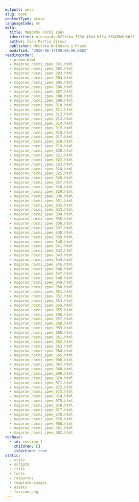 ```yaml
---
outputs: meta
slug: book
contentType: prose
languageCode: en
meta:
  title: Magorův noční zpěv
  identifier: urn:uuid:c822fcba-7794-43bd-bf3a-3f645b6e0b1f
  author: Ivan Martin Jirous
  publisher: Městská knihovna v Praze
  modified: '2020-06-17T00:00:00.000Z'
readingOrder:
  - promo.html
  - magoruv_nocni_zpev_001.html
  - magoruv_nocni_zpev_002.html
  - magoruv_nocni_zpev_003.html
  - magoruv_nocni_zpev_004.html
  - magoruv_nocni_zpev_005.html
  - magoruv_nocni_zpev_006.html
  - magoruv_nocni_zpev_007.html
  - magoruv_nocni_zpev_008.html
  - magoruv_nocni_zpev_009.html
  - magoruv_nocni_zpev_010.html
  - magoruv_nocni_zpev_011.html
  - magoruv_nocni_zpev_012.html
  - magoruv_nocni_zpev_013.html
  - magoruv_nocni_zpev_014.html
  - magoruv_nocni_zpev_015.html
  - magoruv_nocni_zpev_016.html
  - magoruv_nocni_zpev_017.html
  - magoruv_nocni_zpev_018.html
  - magoruv_nocni_zpev_019.html
  - magoruv_nocni_zpev_020.html
  - magoruv_nocni_zpev_021.html
  - magoruv_nocni_zpev_022.html
  - magoruv_nocni_zpev_023.html
  - magoruv_nocni_zpev_024.html
  - magoruv_nocni_zpev_025.html
  - magoruv_nocni_zpev_026.html
  - magoruv_nocni_zpev_027.html
  - magoruv_nocni_zpev_028.html
  - magoruv_nocni_zpev_029.html
  - magoruv_nocni_zpev_030.html
  - magoruv_nocni_zpev_031.html
  - magoruv_nocni_zpev_032.html
  - magoruv_nocni_zpev_033.html
  - magoruv_nocni_zpev_034.html
  - magoruv_nocni_zpev_035.html
  - magoruv_nocni_zpev_036.html
  - magoruv_nocni_zpev_037.html
  - magoruv_nocni_zpev_038.html
  - magoruv_nocni_zpev_039.html
  - magoruv_nocni_zpev_040.html
  - magoruv_nocni_zpev_041.html
  - magoruv_nocni_zpev_042.html
  - magoruv_nocni_zpev_043.html
  - magoruv_nocni_zpev_044.html
  - magoruv_nocni_zpev_045.html
  - magoruv_nocni_zpev_046.html
  - magoruv_nocni_zpev_047.html
  - magoruv_nocni_zpev_048.html
  - magoruv_nocni_zpev_049.html
  - magoruv_nocni_zpev_050.html
  - magoruv_nocni_zpev_051.html
  - magoruv_nocni_zpev_052.html
  - magoruv_nocni_zpev_053.html
  - magoruv_nocni_zpev_054.html
  - magoruv_nocni_zpev_055.html
  - magoruv_nocni_zpev_056.html
  - magoruv_nocni_zpev_057.html
  - magoruv_nocni_zpev_058.html
  - magoruv_nocni_zpev_059.html
  - magoruv_nocni_zpev_060.html
  - magoruv_nocni_zpev_061.html
  - magoruv_nocni_zpev_062.html
  - magoruv_nocni_zpev_063.html
  - magoruv_nocni_zpev_064.html
  - magoruv_nocni_zpev_065.html
  - magoruv_nocni_zpev_066.html
  - magoruv_nocni_zpev_067.html
  - magoruv_nocni_zpev_068.html
  - magoruv_nocni_zpev_069.html
  - magoruv_nocni_zpev_070.html
  - magoruv_nocni_zpev_071.html
  - magoruv_nocni_zpev_072.html
  - magoruv_nocni_zpev_073.html
  - magoruv_nocni_zpev_074.html
  - magoruv_nocni_zpev_075.html
  - magoruv_nocni_zpev_076.html
  - magoruv_nocni_zpev_077.html
  - magoruv_nocni_zpev_078.html
  - magoruv_nocni_zpev_079.html
  - magoruv_nocni_zpev_080.html
  - magoruv_nocni_zpev_081.html
  - magoruv_nocni_zpev_082.html
tocBase:
  - id: section-1
    children: []
    isSection: true
static:
  - style
  - scripts
  - title
  - fonts
  - resources
  - template-images
  - assets
  - favicon.png
---
```

